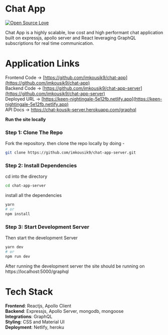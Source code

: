 # Chat App

[![Open Source Love](https://badges.frapsoft.com/os/v2/open-source.svg?v=103)](https://github.com/imkousik9)

Chat App is a highly scalable, low cost and high performant chat application built on expressjs, apollo server and React leveraging GraphQL subscriptions for real time communication.

# Application Links

Frontend Code -> [https://github.com/imkousik9/chat-app](https://github.com/imkousik9/chat-app)
<br>
Backend Code -> [https://github.com/imkousik9/chat-app-server](https://github.com/imkousik9/chat-app-server)
<br>
Deployed URL -> [https://keen-nightingale-5e12fb.netlify.app](https://keen-nightingale-5e12fb.netlify.app)
<br>
API Docs -> https://chat-kousik-server.herokuapp.com/graphql

**Run the site locally**

### Step 1: Clone The Repo

Fork the repository. then clone the repo locally by doing -

```bash
git clone https://github.com/imkousik9/chat-app-server.git
```

### Step 2: Install Dependencies

cd into the directory

```bash
cd chat-app-server
```

install all the dependencies

```bash
yarn
# or
npm install
```

### Step 3: Start Development Server

Then start the development Server

```bash
yarn dev
# or
npm run dev
```

After running the development server the site should be running on https://localhost:5000/graphql

# Tech Stack

<b>Frontend</b>: Reactjs, Apollo Client
<br>
<b>Backend</b>: Expressjs, Apollo Server, mongodb, mongoose
<br>
<b>Integrations</b>: GraphQL
<br>
<b>Styling</b>: CSS and Material UI
<br>
<b>Deployment</b>: Netlify, heroku
